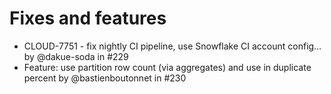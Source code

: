 # Fixes and features

* CLOUD-7751 - fix nightly CI pipeline, use Snowflake CI account config… by @dakue-soda in #229
* Feature: use partition row count (via aggregates) and use in duplicate percent by @bastienboutonnet in #230
